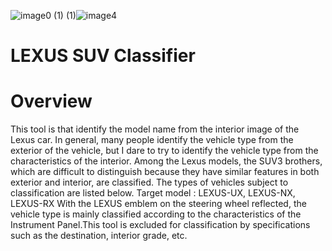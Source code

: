 ![image0 (1) (1)](https://user-images.githubusercontent.com/70054082/123541147-eb177900-d77d-11eb-84ec-be1fb5c1b66d.jpeg)![image4](https://user-images.githubusercontent.com/70054082/123541185-1d28db00-d77e-11eb-9705-7d295f90c04f.jpeg)

# LEXUS SUV Classifier 
 
 # Overview
 This tool is that identify the model name from the interior image of the Lexus car. In general, many people identify the vehicle type from the exterior of the vehicle, but I dare to try to identify the vehicle type from the characteristics of the interior. Among the Lexus models, the SUV3 brothers, which are difficult to distinguish because they have similar features in both exterior and interior, are classified. The types of vehicles subject to classification are listed below.
Target model : LEXUS-UX, LEXUS-NX, LEXUS-RX
With the LEXUS emblem on the steering wheel reflected, the vehicle type is mainly classified according to the characteristics of the Instrument Panel.This tool is excluded for classification by specifications such as the destination, interior grade, etc.
 

